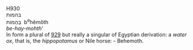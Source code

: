 H930  
בּהמות  
בְּהֵמוֹת ‎ b<sup>e</sup>hêmôth  
*be-hay-mohth‘*  
In form a plural of [929](h0929) but really a singular of Egyptian
derivation: a *water* *ox*, that is, the *hippopotamus* or Nile horse: -
Behemoth.  
